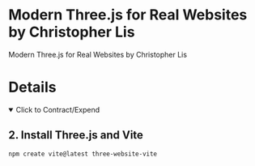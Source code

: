 # Modern Three.js for Real Websites by Christopher Lis

Modern Three.js for Real Websites by Christopher Lis

# Details

<details open> 
  <summary>Click to Contract/Expend</summary>

## 2. Install Three.js and Vite

```sh
npm create vite@latest three-website-vite
```

</details>
